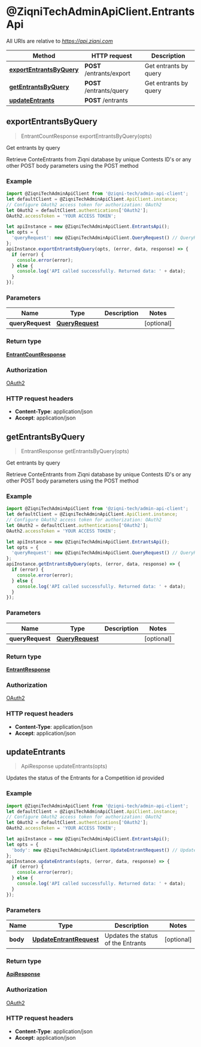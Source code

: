 # @ZiqniTechAdminApiClient.EntrantsApi

All URIs are relative to *https://api.ziqni.com*

Method | HTTP request | Description
------------- | ------------- | -------------
[**exportEntrantsByQuery**](EntrantsApi.md#exportEntrantsByQuery) | **POST** /entrants/export | Get entrants by query
[**getEntrantsByQuery**](EntrantsApi.md#getEntrantsByQuery) | **POST** /entrants/query | Get entrants by query
[**updateEntrants**](EntrantsApi.md#updateEntrants) | **POST** /entrants | 



## exportEntrantsByQuery

> EntrantCountResponse exportEntrantsByQuery(opts)

Get entrants by query

Retrieve ConteEntrants from Ziqni database by unique Contests ID&#39;s or any other POST body parameters using the POST method

### Example

```javascript
import @ZiqniTechAdminApiClient from '@ziqni-tech/admin-api-client';
let defaultClient = @ZiqniTechAdminApiClient.ApiClient.instance;
// Configure OAuth2 access token for authorization: OAuth2
let OAuth2 = defaultClient.authentications['OAuth2'];
OAuth2.accessToken = 'YOUR ACCESS TOKEN';

let apiInstance = new @ZiqniTechAdminApiClient.EntrantsApi();
let opts = {
  'queryRequest': new @ZiqniTechAdminApiClient.QueryRequest() // QueryRequest | 
};
apiInstance.exportEntrantsByQuery(opts, (error, data, response) => {
  if (error) {
    console.error(error);
  } else {
    console.log('API called successfully. Returned data: ' + data);
  }
});
```

### Parameters


Name | Type | Description  | Notes
------------- | ------------- | ------------- | -------------
 **queryRequest** | [**QueryRequest**](QueryRequest.md)|  | [optional] 

### Return type

[**EntrantCountResponse**](EntrantCountResponse.md)

### Authorization

[OAuth2](../README.md#OAuth2)

### HTTP request headers

- **Content-Type**: application/json
- **Accept**: application/json


## getEntrantsByQuery

> EntrantResponse getEntrantsByQuery(opts)

Get entrants by query

Retrieve ConteEntrants from Ziqni database by unique Contests ID&#39;s or any other POST body parameters using the POST method

### Example

```javascript
import @ZiqniTechAdminApiClient from '@ziqni-tech/admin-api-client';
let defaultClient = @ZiqniTechAdminApiClient.ApiClient.instance;
// Configure OAuth2 access token for authorization: OAuth2
let OAuth2 = defaultClient.authentications['OAuth2'];
OAuth2.accessToken = 'YOUR ACCESS TOKEN';

let apiInstance = new @ZiqniTechAdminApiClient.EntrantsApi();
let opts = {
  'queryRequest': new @ZiqniTechAdminApiClient.QueryRequest() // QueryRequest | 
};
apiInstance.getEntrantsByQuery(opts, (error, data, response) => {
  if (error) {
    console.error(error);
  } else {
    console.log('API called successfully. Returned data: ' + data);
  }
});
```

### Parameters


Name | Type | Description  | Notes
------------- | ------------- | ------------- | -------------
 **queryRequest** | [**QueryRequest**](QueryRequest.md)|  | [optional] 

### Return type

[**EntrantResponse**](EntrantResponse.md)

### Authorization

[OAuth2](../README.md#OAuth2)

### HTTP request headers

- **Content-Type**: application/json
- **Accept**: application/json


## updateEntrants

> ApiResponse updateEntrants(opts)



Updates the status of the Entrants for a Competition id provided

### Example

```javascript
import @ZiqniTechAdminApiClient from '@ziqni-tech/admin-api-client';
let defaultClient = @ZiqniTechAdminApiClient.ApiClient.instance;
// Configure OAuth2 access token for authorization: OAuth2
let OAuth2 = defaultClient.authentications['OAuth2'];
OAuth2.accessToken = 'YOUR ACCESS TOKEN';

let apiInstance = new @ZiqniTechAdminApiClient.EntrantsApi();
let opts = {
  'body': new @ZiqniTechAdminApiClient.UpdateEntrantRequest() // UpdateEntrantRequest | Updates the status of the Entrants
};
apiInstance.updateEntrants(opts, (error, data, response) => {
  if (error) {
    console.error(error);
  } else {
    console.log('API called successfully. Returned data: ' + data);
  }
});
```

### Parameters


Name | Type | Description  | Notes
------------- | ------------- | ------------- | -------------
 **body** | [**UpdateEntrantRequest**](UpdateEntrantRequest.md)| Updates the status of the Entrants | [optional] 

### Return type

[**ApiResponse**](ApiResponse.md)

### Authorization

[OAuth2](../README.md#OAuth2)

### HTTP request headers

- **Content-Type**: application/json
- **Accept**: application/json

